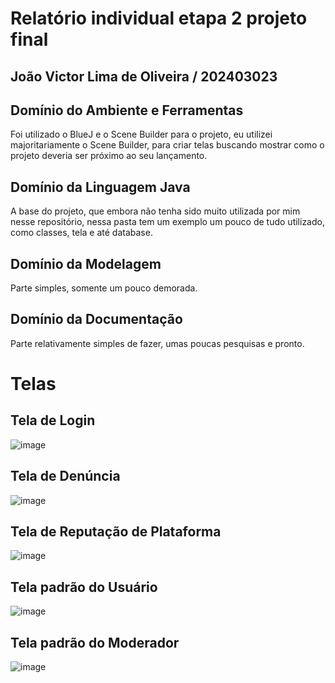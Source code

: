 # Relatório individual etapa 2 projeto final
## João Victor Lima de Oliveira / 202403023

## Domínio do Ambiente e Ferramentas
Foi utilizado o BlueJ e o Scene Builder para o projeto, eu utilizei majoritariamente o Scene Builder, para criar telas buscando mostrar como o projeto deveria ser próximo ao seu lançamento.

## Domínio da Linguagem Java
A base do projeto, que embora não tenha sido muito utilizada por mim nesse repositório, nessa pasta tem um exemplo um pouco de tudo utilizado, como classes, tela e até database.

## Domínio da Modelagem
Parte simples, somente um pouco demorada.

## Domínio da Documentação
Parte relativamente simples de fazer, umas poucas pesquisas e pronto.

# Telas

## Tela de Login
![image](https://github.com/JoaoP9L/Telas-Projeto/blob/main/Prints/login.png)

## Tela de Denúncia
![image](https://github.com/JoaoP9L/Telas-Projeto/blob/main/Prints/denuncia.png)

## Tela de Reputação de Plataforma
![image](https://github.com/JoaoP9L/Telas-Projeto/blob/main/Prints/plataforma.png)

## Tela padrão do Usuário
![image](https://github.com/JoaoP9L/Telas-Projeto/blob/main/Prints/user.png)

## Tela padrão do Moderador
![image](https://github.com/JoaoP9L/Telas-Projeto/blob/main/Prints/mod.png)
